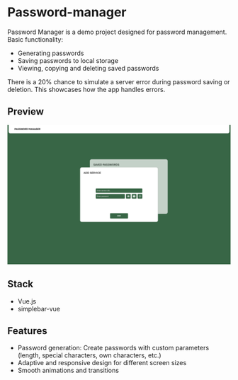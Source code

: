 # Password-manager

Password Manager is a demo project designed for password management.
Basic functionality: 

- Generating passwords
- Saving passwords to local storage
- Viewing, copying and deleting saved passwords

There is a 20% chance to simulate a server error during password saving or deletion. This showcases how the app handles errors.

## Preview

[![password-manager](./src/assets/preview/password-manager-desktop.png)](https://password-manager-sigma-drab.vercel.app/)

## Stack

- Vue.js
- simplebar-vue

## Features

- Password generation: Create passwords with custom parameters (length, special characters, own characters, etc.)
- Adaptive and responsive design for different screen sizes
- Smooth animations and transitions